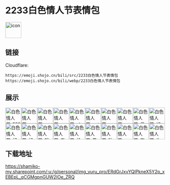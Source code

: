 # 2233白色情人节表情包
<img src="https://emoji.shojo.cn/bili/src/2233白色情人节表情包/icon.png" width="50" height="50" alt="icon">

## 链接
Cloudflare:
```
https://emoji.shojo.cn/bili/src/2233白色情人节表情包
https://emoji.shojo.cn/bili/webp/2233白色情人节表情包
```
## 展示
<img src="https://emoji.shojo.cn/bili/src/2233白色情人节表情包/白色情人节-555.png" width="50" height="50" alt="白色情人节-555"><img src="https://emoji.shojo.cn/bili/src/2233白色情人节表情包/白色情人节-awsl.png" width="50" height="50" alt="白色情人节-awsl"><img src="https://emoji.shojo.cn/bili/src/2233白色情人节表情包/白色情人节-chou你.png" width="50" height="50" alt="白色情人节-chou你"><img src="https://emoji.shojo.cn/bili/src/2233白色情人节表情包/白色情人节-mua.png" width="50" height="50" alt="白色情人节-mua"><img src="https://emoji.shojo.cn/bili/src/2233白色情人节表情包/白色情人节-ok.png" width="50" height="50" alt="白色情人节-ok"><img src="https://emoji.shojo.cn/bili/src/2233白色情人节表情包/白色情人节-out.png" width="50" height="50" alt="白色情人节-out"><img src="https://emoji.shojo.cn/bili/src/2233白色情人节表情包/白色情人节-shot.png" width="50" height="50" alt="白色情人节-shot"><img src="https://emoji.shojo.cn/bili/src/2233白色情人节表情包/白色情人节-yyds.png" width="50" height="50" alt="白色情人节-yyds"><img src="https://emoji.shojo.cn/bili/src/2233白色情人节表情包/白色情人节-爱了爱了.png" width="50" height="50" alt="白色情人节-爱了爱了"><img src="https://emoji.shojo.cn/bili/src/2233白色情人节表情包/白色情人节-好想要.png" width="50" height="50" alt="白色情人节-好想要"><img src="https://emoji.shojo.cn/bili/src/2233白色情人节表情包/白色情人节-好兄弟.png" width="50" height="50" alt="白色情人节-好兄弟"><img src="https://emoji.shojo.cn/bili/src/2233白色情人节表情包/白色情人节-好耶.png" width="50" height="50" alt="白色情人节-好耶"><img src="https://emoji.shojo.cn/bili/src/2233白色情人节表情包/白色情人节-就这.png" width="50" height="50" alt="白色情人节-就这"><img src="https://emoji.shojo.cn/bili/src/2233白色情人节表情包/白色情人节-老婆赛高.png" width="50" height="50" alt="白色情人节-老婆赛高"><img src="https://emoji.shojo.cn/bili/src/2233白色情人节表情包/白色情人节-恰柠檬.png" width="50" height="50" alt="白色情人节-恰柠檬"><img src="https://emoji.shojo.cn/bili/src/2233白色情人节表情包/白色情人节-拳头硬了.png" width="50" height="50" alt="白色情人节-拳头硬了"><img src="https://emoji.shojo.cn/bili/src/2233白色情人节表情包/白色情人节-贴贴.png" width="50" height="50" alt="白色情人节-贴贴"><img src="https://emoji.shojo.cn/bili/src/2233白色情人节表情包/白色情人节-一键三连.png" width="50" height="50" alt="白色情人节-一键三连"><img src="https://emoji.shojo.cn/bili/src/2233白色情人节表情包/白色情人节-在吗.png" width="50" height="50" alt="白色情人节-在吗"><img src="https://emoji.shojo.cn/bili/src/2233白色情人节表情包/白色情人节-牛哦.png" width="50" height="50" alt="白色情人节-牛哦">

## 下载地址

https://shamiko-my.sharepoint.com/:u:/g/personal/img_yuru_pro/ERdGrJxvYQlPkneX5Y2p_xEBEpL_qCGMgpnGUW2IOe_ZRQ